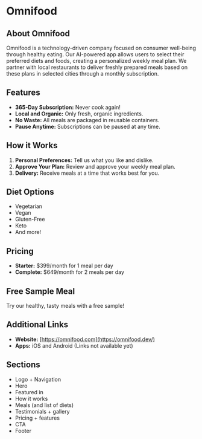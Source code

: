 # Omnifood

## About Omnifood
Omnifood is a technology-driven company focused on consumer well-being through healthy eating. Our AI-powered app allows users to select their preferred diets and foods, creating a personalized weekly meal plan. We partner with local restaurants to deliver freshly prepared meals based on these plans in selected cities through a monthly subscription.

## Features
- **365-Day Subscription:** Never cook again!
- **Local and Organic:** Only fresh, organic ingredients.
- **No Waste:** All meals are packaged in reusable containers.
- **Pause Anytime:** Subscriptions can be paused at any time.

## How it Works
1. **Personal Preferences:** Tell us what you like and dislike.
2. **Approve Your Plan:** Review and approve your weekly meal plan.
3. **Delivery:** Receive meals at a time that works best for you.

## Diet Options
- Vegetarian
- Vegan
- Gluten-Free
- Keto
- And more!

## Pricing
- **Starter:** $399/month for 1 meal per day
- **Complete:** $649/month for 2 meals per day

## Free Sample Meal
Try our healthy, tasty meals with a free sample!

## Additional Links
- **Website:** [https://omnifood.com](https://omnifood.dev/)
- **Apps:** iOS and Android (Links not available yet)

## Sections
- Logo + Navigation
- Hero
- Featured in
- How it works
- Meals (and list of diets)
- Testimonials + gallery
- Pricing + features
- CTA
- Footer

